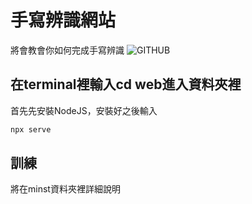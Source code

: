 # 手寫辨識網站

將會教會你如何完成手寫辨識
![GITHUB]("web_result.PNG")

## 在terminal裡輸入cd web進入資料夾裡
首先先安裝NodeJS，安裝好之後輸入
```bash
npx serve
```

## 訓練
將在minst資料夾裡詳細說明


